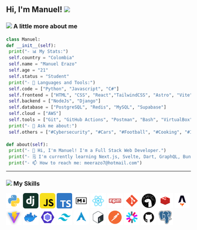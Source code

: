 <h2> Hi, I'm Manuel! <img src="https://userstyles.org/style_screenshots/204108_after.gif" width="50"></h2>

### <img src="https://c.tenor.com/yLPF2ku83OoAAAAi/peach-emm.gif" width="30"> A little more about me

```python
class Manuel:
def __init__(self):
 print("- 📊 My Stats:")
 self.country = "Colombia"
 self.name = "Manuel Erazo"
 self.age = "21"
 self.status = "Student"
 print("- 🔨 Languages and Tools:")
 self.code = ["Python", "Javascript", "C#"]
 self.frontend = ["HTML", "CSS", "React","TailwindCSS", "Astro", "Vite", "JSON", "Jest"]
 self.backend = ["NodeJs", "Django"]
 self.database = ["PostgreSQL", "Redis", "MySQL", "Supabase"]
 self.cloud = ["AWS"]
 self.tools = ["Git", "GitHub Actions", "Postman", "Bash", "VirtualBox", "Linux", "Markdown", "Docker"]
 print("- 💬 Ask me about:")
 self.others = ["#Cybersecurity", "#Cars", "#Football", "#Cooking", "#Instruments"]

def about(self):
 print("- 🔮 Hi, I'm Manuel! I'm a Full Stack Web Developer.")
 print("- 🗒 I'm currently learning Next.js, Svelte, Dart, GraphQL, Bun", "Deno")
 print("- 📫 How to reach me: meerazo7@hotmail.com")
```

---

### <img src="https://c.tenor.com/ooi51RU2NloAAAAi/wink-cute.gif" width="30"> My Skills

<p align="left">

<a href="https://www.python.org/" target="_blank" rel="noreferrer"><img src="./imgs/python.png" width="42" height="42" alt="Python" /></a>
<a href="https://www.djangoproject.com/" target="_blank" rel="noreferrer"><img src="./imgs/django.png" width="42" height="42" alt="Django"/></a>
<a href="https://developer.mozilla.org/es/docs/Web/JavaScript" target="_blank" rel="noreferrer"><img src="./imgs/javascript.png" width="42" height="42" alt="Javascript" /></a>
<a href="https://www.typescriptlang.org/" target="_blank" rel="noreferrer"><img src="./imgs/typescript.png" width="42" height="42" alt="Typescript" /></a>
<a href="https://markdown.es/sintaxis-markdown/" target="_blank" rel="noreferrer"><img src="./imgs/markdown.png" width="42" height="42" alt="Markdown" /></a>
<a href="https://es.reactjs.org/docs/getting-started.html" target="_blank" rel="noreferrer"><img src="./imgs/react.png" width="42" height="42" alt="React" /></a>
<a href="https://docs.npmjs.com/" target="_blank" rel="noreferrer"><img src="./imgs/npm.png" width="42" height="42" alt="Markdown" /></a>
<a href="https://git-scm.com/doc" target="_blank" rel="noreferrer"><img src="./imgs/git.png" width="42" height="42" alt="git" /></a>
<a href="https://deno.land/" target="_blank" rel="noreferrer"><img src="./imgs/deno.png" width="42" height="42" alt="Deno" /></a>
<a href="https://redis.io/docs/" target="_blank" rel="noreferrer"><img src="./imgs/redis.png" width="42" height="42" alt="Deno" /></a>
<a href="https://astro.build/" target="_blank" rel="noreferrer"><img src="./imgs/astro.png" width="42" height="42" alt="Deno" /></a>
<a href="https://vitejs.dev/" target="_blank" rel="noreferrer"><img src="./imgs/vite.png" width="42" height="42" alt="Deno" /></a>
<a href="https://www.docker.com/" target="_blank" rel="noreferrer"><img src="./imgs/docker.png" width="42" height="42" alt="Deno" /></a>
<a href="https://eslint.org/" target="_blank" rel="noreferrer"><img src="./imgs/eslint.png" width="42" height="42" alt="Deno" /></a>
<a href="https://tailwindcss.com/" target="_blank" rel="noreferrer"><img src="./imgs/tailwind.png" width="42" height="42" alt="Tailwind" /></a>
<a href="https://archlinux.org/download/" target="_blank" rel="noreferrer"><img src="./imgs/archlinux.png" width="42" height="42" alt="Archlinux" /></a>
<a href="https://es.wikipedia.org/wiki/Bash" target="_blank" rel="noreferrer"><img src="./imgs/bash.png" width="42" height="42" alt="Archlinux" /></a>
<a href="https://www.postman.com/" target="_blank" rel="noreferrer"><img src="./imgs/postman.png" width="42" height="42" alt="postman" /></a>
<a href="https://jwt.io/" target="_blank" rel="noreferrer"><img src="./imgs/jwt.png" width="42" height="42" alt="Jwt" /></a>
<a href="https://github.com/" target="_blank" rel="noreferrer"><img src="./imgs/github.png" width="42" height="42" alt="Github" /></a>
<a href="https://www.postgresql.org/" target="_blank" rel="noreferrer"><img src="./imgs/postgresql.png" width="42" height="42" alt="Postgresql" /></a>
